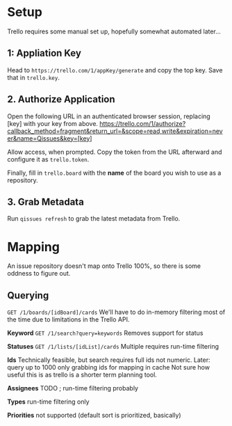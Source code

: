 # Setup
Trello requires some manual set up, hopefully somewhat automated later...

## 1: Appliation Key
Head to `https://trello.com/1/appKey/generate` and copy the top key. Save that in `trello.key`.

## 2. Authorize Application
Open the following URL in an authenticated browser session, replacing [key] with your key from above.
    https://trello.com/1/authorize?callback_method=fragment&return_url=&scope=read,write&expiration=never&name=Qissues&key=[key]

Allow access, when prompted. Copy the token from the URL afterward and configure it as `trello.token`.

Finally, fill in `trello.board` with the **name** of the board you wish to use as a repository.

## 3. Grab Metadata
Run `qissues refresh` to grab the latest metadata from Trello.

# Mapping
An issue repository doesn't map onto Trello 100%, so there is some oddness to figure out.

## Querying
`GET /1/boards/[idBoard]/cards`
We'll have to do in-memory filtering most of the time due to limitations in the Trello API.

**Keyword**
`GET /1/search?query=keywords`
Removes support for status

**Statuses**
`GET /1/lists/[idList]/cards`
Multiple requires run-time filtering

**Ids**
Technically feasible, but search requires full ids not numeric. 
Later: query up to 1000 only grabbing ids for mapping in cache
Not sure how useful this is as trello is a shorter term planning tool.

**Assignees**
TODO ; run-time filtering probably

**Types**
run-time filtering only

**Priorities**
not supported (default sort is prioritized, basically)
